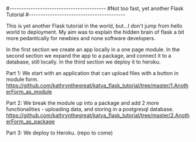 #-----------------------------------------
#Not too fast, yet another Flask Tutorial
#-----------------------------------------

This is yet another Flask tutorial in the world, but...I don't jump from hello world to deployment. My aim was to explain the hidden brain of flask a bit more pedantically for newbies and none software developers. 

In the first section we create an app locally in a one page module. In the second section we expand the app to a package, and connect it to a database, still locally. In the third section we deploy it to heroku. 

Part 1: We start with an application that can upload files with a button in module form. https://github.com/kathrynthegreat/katya_flask_tutorial/tree/master/1.AnotherForm_as_module

Part 2: We break the module up into a package and add 2 more functionalities - uploading data, and storing in a postgresql database. 
https://github.com/kathrynthegreat/katya_flask_tutorial/tree/master/2.AnotherForm_as_package

Part 3: We deploy to Heroku. (repo to come)


